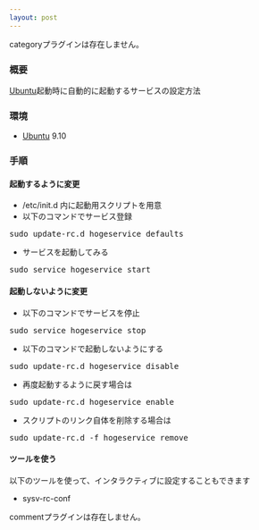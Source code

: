 ```yaml
---
layout: post
---
```

<p><span class="error">categoryプラグインは存在しません。</span></p>
<h3>概要</h3>
<p><a href="http://www.ubuntu.com/">Ubuntu</a>起動時に自動的に起動するサービスの設定方法</p>
<h3>環境</h3>
<ul>
<li><a href="http://www.ubuntu.com/">Ubuntu</a> 9.10</li>
</ul>
<h3>手順</h3>
<h4>起動するように変更</h4>
<ul>
<li>/etc/init.d 内に起動用スクリプトを用意</li>
<li>以下のコマンドでサービス登録</li>
</ul>
<pre>sudo update-rc.d hogeservice defaults
</pre>
<ul>
<li>サービスを起動してみる</li>
</ul>
<pre>sudo service hogeservice start
</pre>
<h4>起動しないように変更</h4>
<ul>
<li>以下のコマンドでサービスを停止</li>
</ul>
<pre>sudo service hogeservice stop
</pre>
<ul>
<li>以下のコマンドで起動しないようにする</li>
</ul>
<pre>sudo update-rc.d hogeservice disable
</pre>
<ul>
<li>再度起動するように戻す場合は</li>
</ul>
<pre>sudo update-rc.d hogeservice enable
</pre>
<ul>
<li>スクリプトのリンク自体を削除する場合は</li>
</ul>
<pre>sudo update-rc.d -f hogeservice remove
</pre>
<h4>ツールを使う</h4>
<p>以下のツールを使って、インタラクティブに設定することもできます</p>
<ul>
<li>sysv-rc-conf</li>
</ul>
<p><span class="error">commentプラグインは存在しません。</span> </p>
